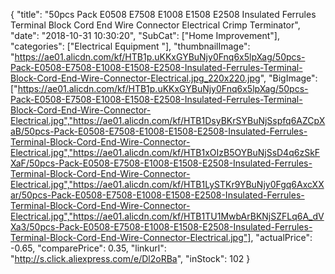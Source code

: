 {
	"title": "50pcs Pack E0508 E7508 E1008 E1508 E2508 Insulated Ferrules Terminal Block Cord End Wire Connector Electrical Crimp Terminator",
	"date": "2018-10-31 10:30:20",
	"SubCat": ["Home Improvement"],
	"categories": ["Electrical Equipment "],
	"thumbnailImage": "https://ae01.alicdn.com/kf/HTB1p.uKKxGYBuNjy0Fnq6x5lpXag/50pcs-Pack-E0508-E7508-E1008-E1508-E2508-Insulated-Ferrules-Terminal-Block-Cord-End-Wire-Connector-Electrical.jpg_220x220.jpg",
	"BigImage": ["https://ae01.alicdn.com/kf/HTB1p.uKKxGYBuNjy0Fnq6x5lpXag/50pcs-Pack-E0508-E7508-E1008-E1508-E2508-Insulated-Ferrules-Terminal-Block-Cord-End-Wire-Connector-Electrical.jpg","https://ae01.alicdn.com/kf/HTB1DsyBKrSYBuNjSspfq6AZCpXaB/50pcs-Pack-E0508-E7508-E1008-E1508-E2508-Insulated-Ferrules-Terminal-Block-Cord-End-Wire-Connector-Electrical.jpg","https://ae01.alicdn.com/kf/HTB1xOIzB5OYBuNjSsD4q6zSkFXaF/50pcs-Pack-E0508-E7508-E1008-E1508-E2508-Insulated-Ferrules-Terminal-Block-Cord-End-Wire-Connector-Electrical.jpg","https://ae01.alicdn.com/kf/HTB1LySTKr9YBuNjy0Fgq6AxcXXar/50pcs-Pack-E0508-E7508-E1008-E1508-E2508-Insulated-Ferrules-Terminal-Block-Cord-End-Wire-Connector-Electrical.jpg","https://ae01.alicdn.com/kf/HTB1TU1MwbArBKNjSZFLq6A_dVXa3/50pcs-Pack-E0508-E7508-E1008-E1508-E2508-Insulated-Ferrules-Terminal-Block-Cord-End-Wire-Connector-Electrical.jpg"],
	"actualPrice": -0.65,
	"comparePrice": 0.35,
	"linkurl": "http://s.click.aliexpress.com/e/Dl2oRBa",
	"inStock": 102
}
